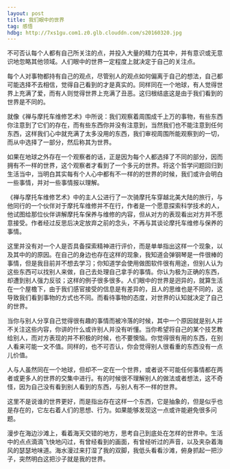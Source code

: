 ```yaml
---
layout: post
title: 我们眼中的世界
tag: 感悟
hdbg: http://7xs1gu.com1.z0.glb.clouddn.com/s20160320.jpg
---
```



不可否认每个人都有自己所关注的点，并投入大量的精力在其中，并有意识或无意识地忽略其他领域。人们眼中的世界一定程度上就决定于自己的关注点。

每个人对事物都持有自己的观点，尽管别人的观点如何偏离于自己的想法，自己都可能选择不去相信，觉得自己看到的才是真实的。同样同在一个地球，有人觉得世界上充满了爱，而有人则觉得世界上充满了丑恶。这归根结底这是由于我们看到的世界是不同的。

就像《禅与摩托车维修艺术》中所说：我们观察着周围成千上万的事物，有些东西你注意到了它们的存在，而有些东西你并没有注意到，当然我们也不能注意到任何东西，这样我们心中就充满了太多没用的东西，我们审视周围所能观察到的一切，而从中选择了一部分，然后称其为世界。

如果在地球之外存在一个观察者的话，正是因为每个人都选择了不同的部分，因而拥有不一样的世界，这个观察者才看到了一个多元的世界。将这个哲学问题回归到生活当中，当明白其实每有个人心中都有不一样的的世界的时候，我们或许会明白一些事情，并对一些事情报以理解。

《禅与摩托车维修艺术》中的主人公进行了一次骑摩托车穿越北美大陆的旅行，与他同行的一个伙伴对于摩托车维修并不在行，作者是一个愿意探索科学技术的人，他试图给那位伙伴讲解摩托车保养与维修的内容，但从对方的表现看出对方并不愿意接受。作者经过反思后决定放弃之前的念头，不再与其谈论摩托车维修与保养的事情。

这里并没有对一个人是否具备探索精神进行评价，而是单单指出这样一个现象，以及其中的的原因。在自己的身边也存在这样的现象，我知道会弹钢琴是一件很棒的事情，但是我目前并不想去学习；你知道学会使用做图软件很有用途，但别人认为这些东西可以找别人来做，自己去处理自己拿手的事情。你认为极为正确的东西，却遭到别人强力反驳；这样的例子很多很多。人们眼中的世界是迥异的，就算生活在一个屋檐下，由于我们感官接受的信息是有差异的，且人的思维也是不同的，这导致我们看到事物的方式也不同。而看待事物的态度，对世界的认知就决定了自己的世界。

当你与别人分享自己觉得很有趣的事情而被冷落的时候，其中一个原因就是别人并不关注这些内容，你讲的什么或许别人并没有听懂。当你希望将自己的某个技艺教给别人，而对方表现的并不积极的时候，也不要懊恼。你觉得很有用的东西，在别人看来可能一文不值。同样的，也不可否认，你会觉得别人很看重的东西没有一点儿价值。

人与人虽然同在一个地球，但却不一定在一个世界，或者说不可能任何事情都在两者或更多人的世界的交集中进行。有的时候很不理解别人的做法或者想法，这不奇怪，因为自己没有看到别人看到的东西，与别人有不一样的世界。

这里不是说谁的世界更好，而是指出存在这样一个东西，它是抽象的，但是似乎也是存在的，它左右着人们的思想、行为。如果能够发现这一点或许能避免很多问题。

漫步在海边沙滩上，看着海天交错的地方，思考自己到底处在怎样的世界中。生活中的点点滴滴飞快地闪过，有曾经看到的画面，有曾经听过的声音，以及夹杂着海风的瑟瑟地味道。海水漫过来打湿了我的双脚，我低头看看沙滩，俯身抓起一把沙子，突然明白这把沙子就是我的世界。
